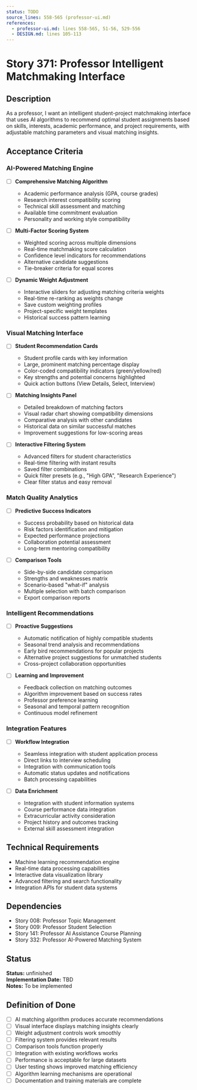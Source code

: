 ```yaml
---
status: TODO
source_lines: 558-565 (professor-ui.md)
references:
  - professor-ui.md: lines 558-565, 51-56, 529-556
  - DESIGN.md: lines 105-113
---
```


# Story 371: Professor Intelligent Matchmaking Interface

## Description
As a professor, I want an intelligent student-project matchmaking interface that uses AI algorithms to recommend optimal student assignments based on skills, interests, academic performance, and project requirements, with adjustable matching parameters and visual matching insights.

## Acceptance Criteria

### AI-Powered Matching Engine
- [ ] **Comprehensive Matching Algorithm**
  - Academic performance analysis (GPA, course grades)
  - Research interest compatibility scoring
  - Technical skill assessment and matching
  - Available time commitment evaluation
  - Personality and working style compatibility

- [ ] **Multi-Factor Scoring System**
  - Weighted scoring across multiple dimensions
  - Real-time matchmaking score calculation
  - Confidence level indicators for recommendations
  - Alternative candidate suggestions
  - Tie-breaker criteria for equal scores

- [ ] **Dynamic Weight Adjustment**
  - Interactive sliders for adjusting matching criteria weights
  - Real-time re-ranking as weights change
  - Save custom weighting profiles
  - Project-specific weight templates
  - Historical success pattern learning

### Visual Matching Interface
- [ ] **Student Recommendation Cards**
  - Student profile cards with key information
  - Large, prominent matching percentage display
  - Color-coded compatibility indicators (green/yellow/red)
  - Key strengths and potential concerns highlighted
  - Quick action buttons (View Details, Select, Interview)

- [ ] **Matching Insights Panel**
  - Detailed breakdown of matching factors
  - Visual radar chart showing compatibility dimensions
  - Comparative analysis with other candidates
  - Historical data on similar successful matches
  - Improvement suggestions for low-scoring areas

- [ ] **Interactive Filtering System**
  - Advanced filters for student characteristics
  - Real-time filtering with instant results
  - Saved filter combinations
  - Quick filter presets (e.g., "High GPA", "Research Experience")
  - Clear filter status and easy removal

### Match Quality Analytics
- [ ] **Predictive Success Indicators**
  - Success probability based on historical data
  - Risk factors identification and mitigation
  - Expected performance projections
  - Collaboration potential assessment
  - Long-term mentoring compatibility

- [ ] **Comparison Tools**
  - Side-by-side candidate comparison
  - Strengths and weaknesses matrix
  - Scenario-based "what-if" analysis
  - Multiple selection with batch comparison
  - Export comparison reports

### Intelligent Recommendations
- [ ] **Proactive Suggestions**
  - Automatic notification of highly compatible students
  - Seasonal trend analysis and recommendations
  - Early bird recommendations for popular projects
  - Alternative project suggestions for unmatched students
  - Cross-project collaboration opportunities

- [ ] **Learning and Improvement**
  - Feedback collection on matching outcomes
  - Algorithm improvement based on success rates
  - Professor preference learning
  - Seasonal and temporal pattern recognition
  - Continuous model refinement

### Integration Features
- [ ] **Workflow Integration**
  - Seamless integration with student application process
  - Direct links to interview scheduling
  - Integration with communication tools
  - Automatic status updates and notifications
  - Batch processing capabilities

- [ ] **Data Enrichment**
  - Integration with student information systems
  - Course performance data integration
  - Extracurricular activity consideration
  - Project history and outcomes tracking
  - External skill assessment integration

## Technical Requirements
- Machine learning recommendation engine
- Real-time data processing capabilities
- Interactive data visualization library
- Advanced filtering and search functionality
- Integration APIs for student data systems

## Dependencies
- Story 008: Professor Topic Management
- Story 009: Professor Student Selection
- Story 141: Professor AI Assistance Course Planning
- Story 332: Professor AI-Powered Matching System


## Status
**Status:** unfinished  
**Implementation Date:** TBD  
**Notes:** To be implemented
## Definition of Done
- [ ] AI matching algorithm produces accurate recommendations
- [ ] Visual interface displays matching insights clearly
- [ ] Weight adjustment controls work smoothly
- [ ] Filtering system provides relevant results
- [ ] Comparison tools function properly
- [ ] Integration with existing workflows works
- [ ] Performance is acceptable for large datasets
- [ ] User testing shows improved matching efficiency
- [ ] Algorithm learning mechanisms are operational
- [ ] Documentation and training materials are complete